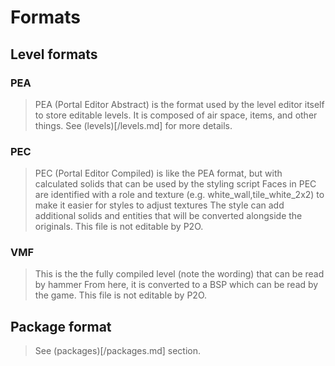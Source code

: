# Formats

## Level formats

### PEA
> PEA (Portal Editor Abstract) is the format used by the level editor itself to store editable levels.
> It is composed of air space, items, and other things.
> See (levels)[/levels.md] for more details.

### PEC
> PEC (Portal Editor Compiled) is like the PEA format, but with calculated solids that can be used by the styling script
> Faces in PEC are identified with a role and texture (e.g. white_wall,tile_white_2x2) to make it easier for styles to adjust textures
> The style can add additional solids and entities that will be converted alongside the originals.
> This file is not editable by P2O.

### VMF
> This is the the fully compiled level (note the wording) that can be read by hammer
> From here, it is converted to a BSP which can be read by the game.
> This file is not editable by P2O.

## Package format

> See (packages)[/packages.md] section.
